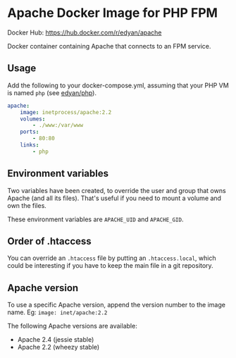 # Apache Docker Image for PHP FPM
Docker Hub: https://hub.docker.com/r/edyan/apache

Docker container containing Apache that connects to an FPM service.

## Usage
Add the following to your docker-compose.yml, assuming that your PHP VM is named `php` (see  [edyan/php](https://github.com/edyan/docker-php)).

```yaml
apache:
    image: inetprocess/apache:2.2
    volumes:
        - ./www:/var/www
    ports:
        - 80:80
    links:
        - php


```


## Environment variables
Two variables have been created, to override the user and group that owns Apache (and all its files). 
That's useful if you need to mount a volume and own the files.

These environment variables are `APACHE_UID` and `APACHE_GID`. 


## Order of .htaccess
You can override an `.htaccess` file by putting an `.htaccess.local`, which could be interesting if you have to keep the main file in a git repository.


## Apache version
To use a specific Apache version, append the version number to the image name.
Eg: `image: inet/apache:2.2`

The following Apache versions are available:
* Apache 2.4 (jessie stable)
* Apache 2.2 (wheezy stable)
